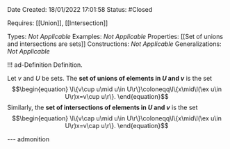 <br />
<br />

Date Created: 18/01/2022 17:01:58
Status: #Closed

Requires: [[Union]], [[Intersection]]

Types: _Not Applicable_
Examples: _Not Applicable_ 
Properties: [[Set of unions and intersections are sets]]
Constructions: _Not Applicable_
Generalizations: _Not Applicable_

!!! ad-Definition Definition.

Let $v$ and $U$ be sets. The **set of unions of elements in $U$ and $v$** is the set
$$\begin{equation}
    \l\{v\cup u\mid u\in U\r\}\coloneqq\l\{x\mid\l(\ex u\in U\r)x=v\cup u\r\}.
\end{equation}$$
Similarly, the **set of intersections of elements in $U$ and $v$** is the set
$$\begin{equation}
    \l\{v\cap u\mid u\in U\r\}\coloneqq\l\{x\mid\l(\ex u\in U\r)x=v\cap u\r\}.
\end{equation}$$

--- admonition
